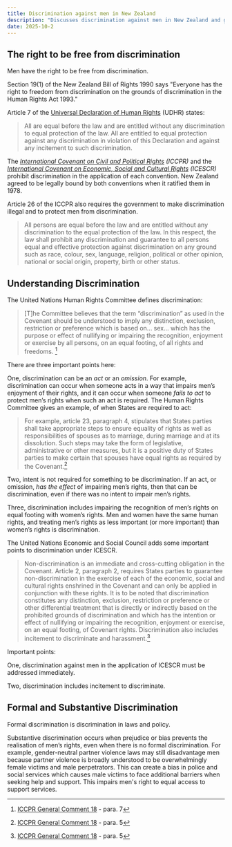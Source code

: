 ```yaml
---
title: Discrimination against men in New Zealand
description: "Discusses discrimination against men in New Zealand and gives clear examples."
date: 2025-10-2
---
```


## The right to be free from discrimination
Men have the right to be free from discrimination.

Section 19(1) of the New Zealand Bill of Rights 1990 says "Everyone has the right to freedom from discrimination on the grounds of discrimination in the Human Rights Act 1993."

Article 7 of the [Universal Declaration of Human Rights](https://www.un.org/en/about-us/universal-declaration-of-human-rights) (UDHR) states:

> All are equal before the law and are entitled without any discrimination to equal protection of the law. All are entitled to equal protection against any discrimination in violation of this Declaration and against any incitement to such discrimination.

The *[International Covenant on Civil and Political Rights](https://www.ohchr.org/en/instruments-mechanisms/instruments/international-covenant-civil-and-political-rights) (ICCPR)* and the *[International Covenant on Economic, Social and Cultural Rights](https://www.ohchr.org/en/instruments-mechanisms/instruments/international-covenant-economic-social-and-cultural-rights) (ICESCR)* prohibit discrimination in the application of each convention. New Zealand agreed to be legally bound by both conventions when it ratified them in 1978. 

Article 26 of the ICCPR also requires the government to make discrimination illegal and to protect men from discrimination.

> All persons are equal before the law and are entitled without any discrimination to the equal protection of the law. In this respect, the law shall prohibit any discrimination and guarantee to all persons equal and effective protection against discrimination on any ground such as race, colour, sex, language, religion, political or other opinion, national or social origin, property, birth or other status.

## Understanding Discrimination
The United Nations Human Rights Committee defines discrimination:

> [T]he Committee believes that the term “discrimination” as used in the Covenant should be understood to imply any distinction, exclusion, restriction or preference which is based on... sex... which has the purpose or effect of nullifying or impairing the recognition, enjoyment or exercise by all persons, on an equal footing, of all rights and freedoms. [^1]

There are three important points here:

One, discrimination can be an *act* or an *omission*.  For example, discrimination can occur when someone acts in a way that impairs men’s enjoyment of their rights, and it can occur when someone *fails to act* to protect men’s rights when such an act is required. The Human Rights Committee gives an example, of when States are required to act:

> For example, article 23, paragraph 4, stipulates that States parties shall take appropriate steps to ensure equality of rights as well as responsibilities of spouses as to marriage, during marriage and at its dissolution. Such steps may take the form of legislative, administrative or other measures, but it is a positive duty of States parties to make certain that spouses have equal rights as required by the Covenant.[^2]

Two, intent is not required for something to be discrimination. If an act, or omission, *has the effect* of impairing men’s rights, then that can be discrimination, even if there was no intent to impair men’s rights.

Three, discrimination includes impairing the recognition of men’s rights on equal footing with women’s rights. Men and women have the same human rights, and treating men’s rights as less important (or more important) than women’s rights is discrimination. 

The United Nations Economic and Social Council adds some important points to discrimination under ICESCR.

> Non-discrimination is an immediate and cross-cutting obligation in the Covenant. Article 2, paragraph 2, requires States parties to guarantee non-discrimination in the exercise of each of the economic, social and cultural rights enshrined in the Covenant and can only be applied in conjunction with these rights. It is to be noted that discrimination constitutes any distinction, exclusion, restriction or preference or other differential treatment that is directly or indirectly based on the prohibited grounds of discrimination and which has the intention or effect of nullifying or impairing the recognition, enjoyment or exercise, on an equal footing, of Covenant rights. Discrimination also includes incitement to discriminate and harassment.[^2] 

Important points:

One, discrimination against men in the application of ICESCR must be addressed immediately.

Two, discrimination includes incitement to discriminate. 

## Formal and Substantive Discrimination

Formal discrimination is discrimination in laws and policy. 


Substantive discrimination occurs when prejudice or bias prevents the realisation of men’s rights, even when there is no formal discrimination. For example, gender-neutral partner violence laws may still disadvantage men because partner violence is broadly understood to be overwhelmingly female victims and male perpetrators. This can create a bias in police and social services which causes male victims to face additional barriers when seeking help and support. This impairs men's right to equal access to support services.


[^1]: [ICCPR General Comment 18](https://www.refworld.org/sites/default/files/legacy-pdf/en/1989-11/453883fa8.pdf) - para. 7
[^2]: [ICCPR General Comment 18](https://www.refworld.org/sites/default/files/legacy-pdf/en/1989-11/453883fa8.pdf) - para. 5
[^3]: ICESCR General Comment 20 - para. 7
